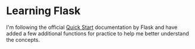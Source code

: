 # Learning Flask

I'm following the official [Quick Start]([url](https://flask.palletsprojects.com/en/stable/quickstart/)) documentation by Flask and have added a few additional functions for practice to help me better understand the concepts.
